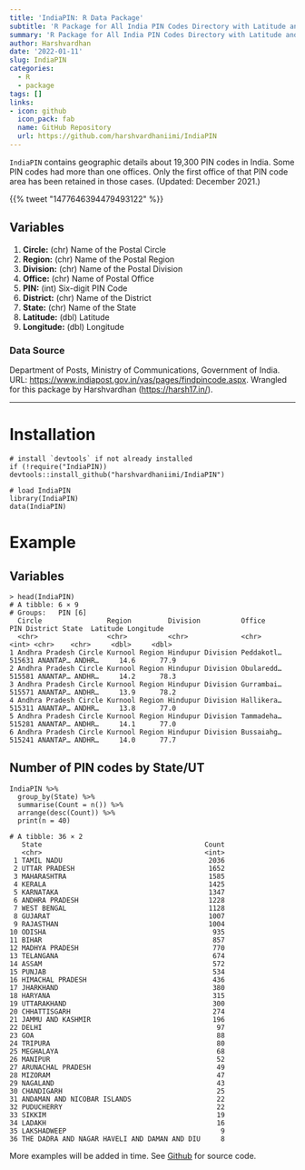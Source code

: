 ```yaml
---
title: 'IndiaPIN: R Data Package'
subtitle: 'R Package for All India PIN Codes Directory with Latitude and Longitude Details (Updated: December 2021)'
summary: 'R Package for All India PIN Codes Directory with Latitude and Longitude Details (Updated: December 2021)'
author: Harshvardhan
date: '2022-01-11'
slug: IndiaPIN
categories:
  - R
  - package
tags: []
links:
- icon: github
  icon_pack: fab
  name: GitHub Repository
  url: https://github.com/harshvardhaniimi/IndiaPIN
---
```


`IndiaPIN` contains geographic details about 19,300 PIN codes in India. Some PIN codes had more than one offices. Only the first office of that PIN code area has been retained in those cases. (Updated: December 2021.)

{{% tweet "1477646394479493122" %}}

## Variables

1.  **Circle:** (chr) Name of the Postal Circle
2.  **Region:** (chr) Name of the Postal Region
3.  **Division:** (chr) Name of the Postal Division
4.  **Office:** (chr) Name of Postal Office
5.  **PIN:** (int) Six-digit PIN Code
6.  **District:** (chr) Name of the District
7.  **State:** (chr) Name of the State
8.  **Latitude:** (dbl) Latitude
9.  **Longitude:** (dbl) Longitude

### Data Source

Department of Posts, Ministry of Communications, Government of India. URL: https://www.indiapost.gov.in/vas/pages/findpincode.aspx. Wrangled for this package by Harshvardhan (https://harsh17.in/).

------------------------------------------------------------------------

# Installation

    # install `devtools` if not already installed
    if (!require("IndiaPIN)) devtools::install_github("harshvardhaniimi/IndiaPIN")

    # load IndiaPIN
    library(IndiaPIN)
    data(IndiaPIN)

# Example

## Variables

    > head(IndiaPIN)
    # A tibble: 6 × 9
    # Groups:   PIN [6]
      Circle                Region         Division          Office        PIN District State  Latitude Longitude
      <chr>                 <chr>          <chr>             <chr>       <int> <chr>    <chr>     <dbl>     <dbl>
    1 Andhra Pradesh Circle Kurnool Region Hindupur Division Peddakotl… 515631 ANANTAP… ANDHR…     14.6      77.9
    2 Andhra Pradesh Circle Kurnool Region Hindupur Division Obularedd… 515581 ANANTAP… ANDHR…     14.2      78.3
    3 Andhra Pradesh Circle Kurnool Region Hindupur Division Gurrambai… 515571 ANANTAP… ANDHR…     13.9      78.2
    4 Andhra Pradesh Circle Kurnool Region Hindupur Division Hallikera… 515311 ANANTAP… ANDHR…     13.8      77.0
    5 Andhra Pradesh Circle Kurnool Region Hindupur Division Tammadeha… 515281 ANANTAP… ANDHR…     14.1      77.0
    6 Andhra Pradesh Circle Kurnool Region Hindupur Division Bussaiahg… 515241 ANANTAP… ANDHR…     14.0      77.7

## Number of PIN codes by State/UT

    IndiaPIN %>% 
      group_by(State) %>% 
      summarise(Count = n()) %>% 
      arrange(desc(Count)) %>% 
      print(n = 40)
      
    # A tibble: 36 × 2
       State                                        Count
       <chr>                                        <int>
     1 TAMIL NADU                                    2036
     2 UTTAR PRADESH                                 1652
     3 MAHARASHTRA                                   1585
     4 KERALA                                        1425
     5 KARNATAKA                                     1347
     6 ANDHRA PRADESH                                1228
     7 WEST BENGAL                                   1128
     8 GUJARAT                                       1007
     9 RAJASTHAN                                     1004
    10 ODISHA                                         935
    11 BIHAR                                          857
    12 MADHYA PRADESH                                 770
    13 TELANGANA                                      674
    14 ASSAM                                          572
    15 PUNJAB                                         534
    16 HIMACHAL PRADESH                               436
    17 JHARKHAND                                      380
    18 HARYANA                                        315
    19 UTTARAKHAND                                    300
    20 CHHATTISGARH                                   274
    21 JAMMU AND KASHMIR                              196
    22 DELHI                                           97
    23 GOA                                             88
    24 TRIPURA                                         80
    25 MEGHALAYA                                       68
    26 MANIPUR                                         52
    27 ARUNACHAL PRADESH                               49
    28 MIZORAM                                         47
    29 NAGALAND                                        43
    30 CHANDIGARH                                      25
    31 ANDAMAN AND NICOBAR ISLANDS                     22
    32 PUDUCHERRY                                      22
    33 SIKKIM                                          19
    34 LADAKH                                          16
    35 LAKSHADWEEP                                      9
    36 THE DADRA AND NAGAR HAVELI AND DAMAN AND DIU     8

More examples will be added in time. See [Github](https://github.com/harshvardhaniimi/IndiaPIN) for source code.
